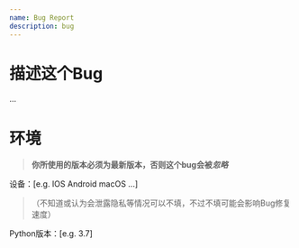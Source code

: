 ```yaml
---
name: Bug Report
description: bug
---
```

# 描述这个Bug
...
# 环境
>**你所使用的版本必须为最新版本，否则这个bug会被*忽略***

设备：[e.g. IOS Android macOS ...]
>（不知道或认为会泄露隐私等情况可以不填，不过不填可能会影响Bug修复速度）

Python版本：[e.g. 3.7]